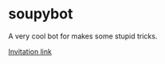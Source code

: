 # soupybot
A very cool bot for makes some stupid tricks.

[Invitation link](https://discord.com/api/oauth2/authorize?client_id=781043531945869322&permissions=8&scope=bot)